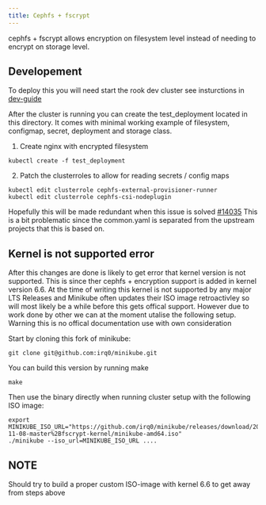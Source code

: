 ```yaml
---
title: Cephfs + fscrypt
---
```


cephfs + fscrypt allows encryption on filesystem level instead of needing to encrypt on
storage level.

## Developement

To deploy this you will need start the rook dev cluster see insturctions in
[dev-guide](../rook-developement.md)

After the cluster is running you can create the test_deployment located in this
directory. It comes with minimal working example of filesystem, configmap, secret,
deployment and storage class.

1) Create nginx with encrypted filesystem

```console
kubectl create -f test_deployment
```

2) Patch the clusterroles to allow for reading secrets / config maps

```console
kubectl edit clusterrole cephfs-external-provisioner-runner
kubectl edit clusterrole cephfs-csi-nodeplugin 
```

Hopefully this will be made redundant when this issue is solved
[#14035]([fscrypt-dev/developement.md](https://github.com/rook/rook/issues/14035))
This is a bit problematic since the common.yaml is separated from the upstream
projects that this is based on.

## Kernel is not supported error

After this changes are done is likely to get error that kernel version is not supported.
This is since ther cephfs + encryption support is added in kernel version 6.6.
At the time of writing this kernel is not supported by any major LTS Releases and
Minikube often updates their ISO image retroactivley so will most likely be a while
before this gets offical support. However due to work done by other we can at the moment
utalise the following setup. Warning this is no offical documentation use with own
consideration

Start by cloning this fork of minikube:

```console
git clone git@github.com:irq0/minikube.git
```

You can build this version by running make
```console
make
```

Then use the binary directly when running cluster setup with the following ISO image:

```console
export MINIKUBE_ISO_URL="https://github.com/irq0/minikube/releases/download/2022-11-08-master%2Bfscrypt-kernel/minikube-amd64.iso"
./minikube --iso_url=MINIKUBE_ISO_URL ....
```


## NOTE

Should try to build a proper custom ISO-image with kernel 6.6 to get away from steps above